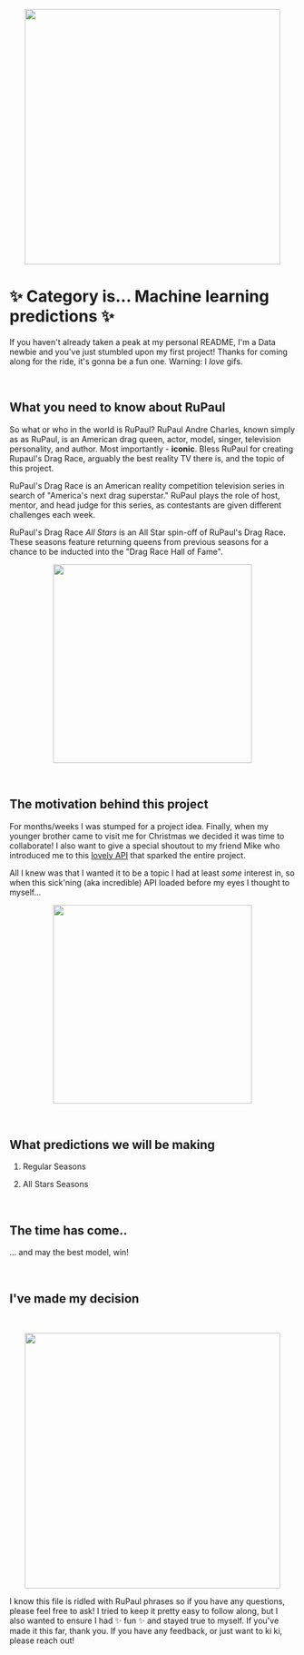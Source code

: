 <p align="center">
<img src="https://media.giphy.com/media/W1SYNTF2HmihUGnOWX/giphy.gif" width="450"/>
</p>

# ✨ Category is... Machine learning predictions ✨ 

If you haven't already taken a peak at my personal README, I'm a Data newbie and you've just stumbled upon my first project! Thanks for coming along for the ride, it's gonna be a fun one. Warning: I *love* gifs.

<br>

## What you need to know about RuPaul

So what or who in the world is RuPaul? RuPaul Andre Charles, known simply as as RuPaul, is an American drag queen, actor, model, singer, television personality, and author. Most importantly - **iconic**. Bless RuPaul for creating Rupaul's Drag Race, arguably the best reality TV there is, and the topic of this project.

RuPaul's Drag Race is an American reality competition television series in search of "America's next drag superstar." RuPaul plays the role of host, mentor, and head judge for this series, as contestants are given different challenges each week.

RuPaul's Drag Race *All Stars* is an All Star spin-off of RuPaul's Drag Race. These seasons feature returning queens from previous seasons for a chance to be inducted into the "Drag Race Hall of Fame".

<p align="center">
<img src="https://media.giphy.com/media/9PcxYDdotuaJmK65WC/giphy.gif" width="350"/>
</p>

<br>

## The motivation behind this project

For months/weeks I was stumped for a project idea. Finally, when my younger brother came to visit me for Christmas we decided it was time to collaborate! I also want to give a special shoutout to my friend Mike who introduced me to this [lovely API](https://drag-race-api.readme.io/docs) that sparked the entire project.

All I knew was that I wanted it to be a topic I had at least *some* interest in, so when this sick'ning (aka incredible) API loaded before my eyes I thought to myself...

<p align="center">
<img src="https://media.giphy.com/media/GNnCfB7qkC9x31P0V1/giphy.gif" width="350"/>
</p>

<br>

## What predictions we will be making

1. Regular Seasons

2. All Stars Seasons

<br>

## The time has come..

... and may the best model, win!

<br>

## I've made my decision

<br>

<p align="center">
<img src="https://media.giphy.com/media/fQMzQ63o6CA77sSVet/giphy.gif" width="450"/>
</p>
I know this file is ridled with RuPaul phrases so if you have any questions, please feel free to ask! I tried to keep it pretty easy to follow along, but I also wanted to ensure I had ✨ fun ✨ and stayed true to myself. If you've made it this far, thank you. If you have any feedback, or just want to ki ki, please reach out!
